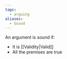 ```yaml
---
tags:
  - arguing
aliases:
  - Sound
---
```

An argument is sound if:
- It is [[Validity|Valid]] 
- All the premises are true